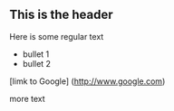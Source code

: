 ## This is the header

Here is some regular text

 * bullet 1
 * bullet 2

[limk to Google] (http://www.google.com)

more text